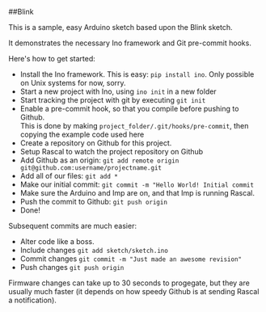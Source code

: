 ##Blink

This is a sample, easy Arduino sketch based upon the Blink sketch.

It demonstrates the necessary Ino framework and Git pre-commit hooks.

Here's how to get started:
+ Install the Ino framework. This is easy: ```pip install ino```. Only possible on Unix systems for now, sorry.
+ Start a new project with Ino, using ```ino init``` in a new folder
+ Start tracking the project with git by executing ```git init```
+ Enable a pre-commit hook, so that you compile before pushing to Github.  
This is done by making ```project_folder/.git/hooks/pre-commit```, then copying the example code used here
+ Create a repository on Github for this project.
+ Setup Rascal to watch the project repository on Github
+ Add Github as an origin: ```git add remote origin git@github.com:username/projectname.git```
+ Add all of our files: ```git add *```
+ Make our initial commit: ```git commit -m "Hello World! Initial commit```
+ Make sure the Arduino and Imp are on, and that Imp is running Rascal.
+ Push the commit to Github: ```git push origin```
+ Done!

Subsequent commits are much easier:
+ Alter code like a boss.
+ Include changes ```git add sketch/sketch.ino```
+ Commit changes ```git commit -m "Just made an awesome revision"```
+ Push changes ```git push origin```

Firmware changes can take up to 30 seconds to progegate, but they are usually much faster (it depends on how speedy Github is at sending Rascal a notification).
